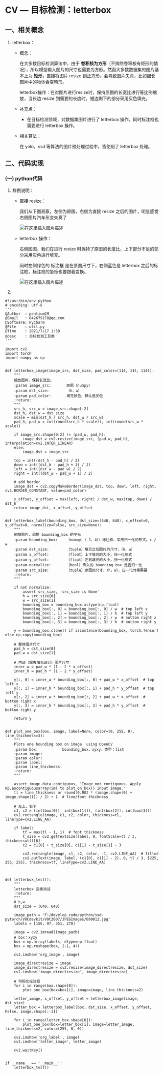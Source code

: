 # CV — 目标检测：letterbox

## 一、相关概念

1. letterbox：

   - 概念：

     在大多数目标检测算法中，由于 **卷积核为方形**（不排除卷积核有矩形的情况），所以模型输入图片的尺寸也需要为方形。然而大多数数据集的图片基本上为 **矩形**，直接将图片 resize 到正方形，会导致图片失真，比如细长图片中的物体会变畸形。

     letterbox操作：在对图片进行resize时，保持原图的长宽比进行等比例缩放，当长边 resize 到需要的长度时，短边剩下的部分采用灰色填充。

   - 补充点：

     - 在目标检测领域，对数据集图片进行了 letterbox 操作，同时标注框也需要进行 letterbox 操作。

   - 相关算法：

     在 yolo，ssd 等算法的图片预处理过程中，皆使用了 letterbox 处理。

## 二、代码实现

### (一) python代码

1. 样例说明：

   - 直接 resize：

     我们从下图观察，左侧为原图，右侧为直接 resize 之后的图片，明显感觉右侧图片汽车形变失真了

     ![在这里插入图片描述](https://p3-juejin.byteimg.com/tos-cn-i-k3u1fbpfcp/32abb85bbea2485a943074beba27ebad~tplv-k3u1fbpfcp-watermark.image)

   - letterbox 操作：

     右侧图图，我们在进行 resize 时保持了原图的长度比，上下部分不足的部分采用灰色进行填充。

     同时左侧绿色的 标注框 是在原图尺寸下，右侧蓝色是 letterbox 之后的标注框，标注框的坐标也要跟着变换。

     ![在这里插入图片描述](https://p3-juejin.byteimg.com/tos-cn-i-k3u1fbpfcp/10a9d6d031974d4bb180996087590129~tplv-k3u1fbpfcp-watermark.image)

2. 

```
#!/usr/bin/env python
# encoding: utf-8
'''
@Author  : pentiumCM
@Email   : 842679178@qq.com
@Software: PyCharm
@File    : util.py
@Time    : 2021/7/17 1:58
@desc    : 目标检测工具类
'''
​
import cv2
import torch
import numpy as np
​
​
def letterbox_image(image_src, dst_size, pad_color=(114, 114, 114)):
    """
    缩放图片，保持长宽比。
    :param image_src:       原图（numpy）
    :param dst_size:        （h，w）
    :param pad_color:       填充颜色，默认是灰色
    :return:
    """
    src_h, src_w = image_src.shape[:2]
    dst_h, dst_w = dst_size
    scale = min(dst_h / src_h, dst_w / src_w)
    pad_h, pad_w = int(round(src_h * scale)), int(round(src_w * scale))
​
    if image_src.shape[0:2] != (pad_w, pad_h):
        image_dst = cv2.resize(image_src, (pad_w, pad_h), interpolation=cv2.INTER_LINEAR)
    else:
        image_dst = image_src
​
    top = int((dst_h - pad_h) / 2)
    down = int((dst_h - pad_h + 1) / 2)
    left = int((dst_w - pad_w) / 2)
    right = int((dst_w - pad_w + 1) / 2)
​
    # add border
    image_dst = cv2.copyMakeBorder(image_dst, top, down, left, right, cv2.BORDER_CONSTANT, value=pad_color)
​
    x_offset, y_offset = max(left, right) / dst_w, max(top, down) / dst_h
    return image_dst, x_offset, y_offset
​
​
def letterbox_label(bounding_box, dst_size=(640, 640), x_offset=0, y_offset=0, normalize=False, src_size=None):
    """
    缩放图片，调整 bounding_box 的坐标
    :param bounding_box:    （numpy，（-1，4））标注框，采用归一化的形式，x / w
    :param dst_size:        （tuple）填充之后图片的尺寸，（h，w）
    :param x_offset:        （float）上下填充的大小，归一化形式
    :param y_offset:        （float）左右填充的大小，归一化形式
    :param normalize:       （bool）传入的 bounding_box 是否归一化
    :param src_size:        （tuple）原图的尺寸，（h，w），归一化时候需要
    :return:
    """
​
    if not normalize:
        assert src_size, 'src_size is None'
        h = src_size[0]
        w = src_size[1]
        bounding_box = bounding_box.astype(np.float)
        bounding_box[:, 0] = bounding_box[:, 0] / w  # top left x
        bounding_box[:, 1] = bounding_box[:, 1] / h  # top left y
        bounding_box[:, 2] = bounding_box[:, 2] / w  # bottom right x
        bounding_box[:, 3] = bounding_box[:, 3] / h  # bottom right y
​
    y = bounding_box.clone() if isinstance(bounding_box, torch.Tensor) else np.copy(bounding_box)
​
    # 整体图片尺寸
    pad_h = dst_size[0]
    pad_w = dst_size[1]
​
    # 内部（除去填充部分）图片尺寸
    inner_w = pad_w * (1 - 2 * x_offset)
    inner_h = pad_h * (1 - 2 * y_offset)
​
    y[:, 0] = inner_w * bounding_box[:, 0] + pad_w * x_offset  # top left x
    y[:, 1] = inner_h * bounding_box[:, 1] + pad_h * y_offset  # top left y
    y[:, 2] = inner_w * bounding_box[:, 2] + pad_w * x_offset  # bottom right x
    y[:, 3] = inner_h * bounding_box[:, 3] + pad_h * y_offset  # bottom right y
​
    return y
​
​
def plot_one_box(box, image, label=None, color=(0, 255, 0), line_thickness=3):
    """
    Plots one bounding box on image  using OpenCV
    :param box:           bounding_box，xyxy。类型：list
    :param image:
    :param color:
    :param label:
    :param line_thickness:
    :return:
    """
​
    assert image.data.contiguous, 'Image not contiguous. Apply np.ascontiguousarray(im) to plot_on_box() input image.'
    tl = line_thickness or round(0.002 * (image.shape[0] + image.shape[1]) / 2) + 1  # line/font thickness
​
    # 左上，右下
    c1, c2 = (int(box[0]), int(box[1])), (int(box[2]), int(box[3]))
    cv2.rectangle(image, c1, c2, color, thickness=tl, lineType=cv2.LINE_AA)
​
    if label:
        tf = max(tl - 1, 1)  # font thickness
        t_size = cv2.getTextSize(label, 0, fontScale=tl / 3, thickness=tf)[0]
        c2 = c1[0] + t_size[0], c1[1] - t_size[1] - 3
​
        cv2.rectangle(image, c1, c2, color, -1, cv2.LINE_AA)  # filled
        cv2.putText(image, label, (c1[0], c1[1] - 2), 0, tl / 3, [225, 255, 255], thickness=tf, lineType=cv2.LINE_AA)
​
​
​
def letterbox_test():
    """
    letterbox 变换测试
    :return:
    """
    # h,w
    dst_size = (640, 640)
​
    image_path = 'F:/develop_code/python/ssd-pytorch/VOCdevkit/VOC2007/JPEGImages/000012.jpg'
    labels = [156, 97, 351, 270]
​
    image = cv2.imread(image_path)
    # box：xyxy
    box = np.array(labels, dtype=np.float)
    box = np.reshape(box, (-1, 4))
​
    cv2.imshow('org_image', image)
​
    image_directresize = image
    image_directresize = cv2.resize(image_directresize, dst_size)
    cv2.imshow('image_directresize', image_directresize)
​
    # 可视化标注框
    for i in range(box.shape[0]):
        plot_one_box(box=box[i], image=image, line_thickness=2)
​
    letter_image, x_offset, y_offset = letterbox_image(image, dst_size)
    letter_box = letterbox_label(box, dst_size, x_offset, y_offset, False, image.shape[:-1])
​
    for i in range(letter_box.shape[0]):
        plot_one_box(box=letter_box[i], image=letter_image, line_thickness=2, color=(255, 0, 0))
​
    cv2.imshow('org_label', image)
    cv2.imshow('letter_image', letter_image)
​
    cv2.waitKey()
​
​
if __name__ == '__main__':
    letterbox_test()

```

